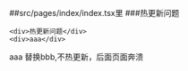 ##src/pages/index/index.tsx里
###热更新问题

```
<div>热更新问题</div>
<div>aaa</div>
```
aaa 替换bbb,不热更新，后面页面奔溃


